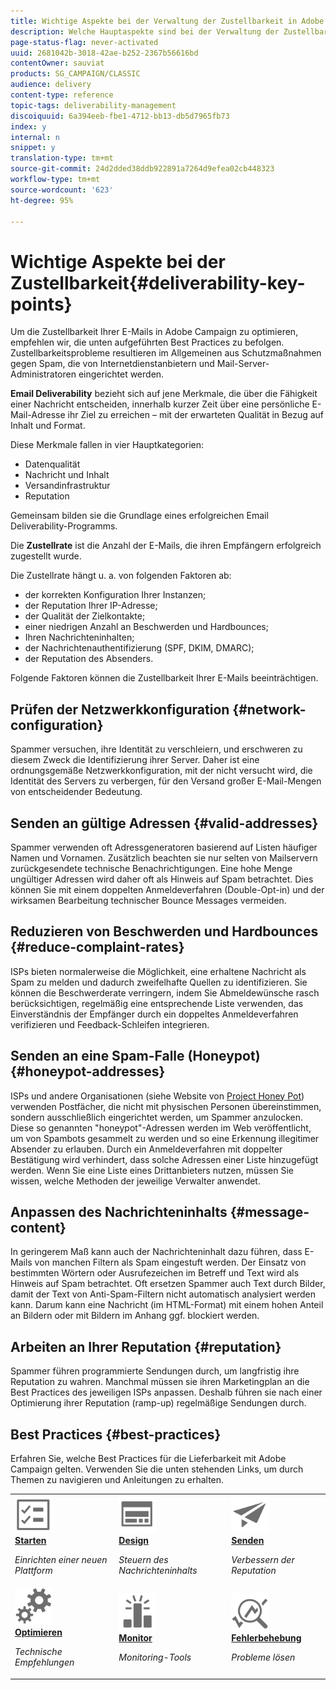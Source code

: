 ```yaml
---
title: Wichtige Aspekte bei der Verwaltung der Zustellbarkeit in Adobe Campaign Classic
description: Welche Hauptaspekte sind bei der Verwaltung der Zustellbarkeit in Adobe Campaign Classic zu beachten?
page-status-flag: never-activated
uuid: 2681042b-3018-42ae-b252-2367b56616bd
contentOwner: sauviat
products: SG_CAMPAIGN/CLASSIC
audience: delivery
content-type: reference
topic-tags: deliverability-management
discoiquuid: 6a394eeb-fbe1-4712-bb13-db5d7965fb73
index: y
internal: n
snippet: y
translation-type: tm+mt
source-git-commit: 24d2dded38ddb922891a7264d9efea02cb448323
workflow-type: tm+mt
source-wordcount: '623'
ht-degree: 95%

---
```



# Wichtige Aspekte bei der Zustellbarkeit{#deliverability-key-points}

Um die Zustellbarkeit Ihrer E-Mails in Adobe Campaign zu optimieren, empfehlen wir, die unten aufgeführten Best Practices zu befolgen. Zustellbarkeitsprobleme resultieren im Allgemeinen aus Schutzmaßnahmen gegen Spam, die von Internetdienstanbietern und Mail-Server-Administratoren eingerichtet werden.

**Email Deliverability** bezieht sich auf jene Merkmale, die über die Fähigkeit einer Nachricht entscheiden, innerhalb kurzer Zeit über eine persönliche E-Mail-Adresse ihr Ziel zu erreichen – mit der erwarteten Qualität in Bezug auf Inhalt und Format.

Diese Merkmale fallen in vier Hauptkategorien:
* Datenqualität
* Nachricht und Inhalt
* Versandinfrastruktur
* Reputation

Gemeinsam bilden sie die Grundlage eines erfolgreichen Email Deliverability-Programms.

Die **Zustellrate** ist die Anzahl der E-Mails, die ihren Empfängern erfolgreich zugestellt wurde.

Die Zustellrate hängt u. a. von folgenden Faktoren ab:
* der korrekten Konfiguration Ihrer Instanzen;
* der Reputation Ihrer IP-Adresse;
* der Qualität der Zielkontakte;
* einer niedrigen Anzahl an Beschwerden und Hardbounces;
* Ihren Nachrichteninhalten;
* der Nachrichtenauthentifizierung (SPF, DKIM, DMARC);
* der Reputation des Absenders.

Folgende Faktoren können die Zustellbarkeit Ihrer E-Mails beeinträchtigen.

## Prüfen der Netzwerkkonfiguration {#network-configuration}

Spammer versuchen, ihre Identität zu verschleiern, und erschweren zu diesem Zweck die Identifizierung ihrer Server. Daher ist eine ordnungsgemäße Netzwerkkonfiguration, mit der nicht versucht wird, die Identität des Servers zu verbergen, für den Versand großer E-Mail-Mengen von entscheidender Bedeutung.

## Senden an gültige Adressen {#valid-addresses}

Spammer verwenden oft Adressgeneratoren basierend auf Listen häufiger Namen und Vornamen. Zusätzlich beachten sie nur selten von Mailservern zurückgesendete technische Benachrichtigungen. Eine hohe Menge ungültiger Adressen wird daher oft als Hinweis auf Spam betrachtet. Dies können Sie mit einem doppelten Anmeldeverfahren (Double-Opt-in) und der wirksamen Bearbeitung technischer Bounce Messages vermeiden.

## Reduzieren von Beschwerden und Hardbounces {#reduce-complaint-rates}

ISPs bieten normalerweise die Möglichkeit, eine erhaltene Nachricht als Spam zu melden und dadurch zweifelhafte Quellen zu identifizieren. Sie können die Beschwerderate verringern, indem Sie Abmeldewünsche rasch berücksichtigen, regelmäßig eine entsprechende Liste verwenden, das Einverständnis der Empfänger durch ein doppeltes Anmeldeverfahren verifizieren und Feedback-Schleifen integrieren.

## Senden an eine Spam-Falle (Honeypot){#honeypot-addresses}

ISPs und andere Organisationen (siehe Website von [Project Honey Pot](https://www.projecthoneypot.org/)) verwenden Postfächer, die nicht mit physischen Personen übereinstimmen, sondern ausschließlich eingerichtet werden, um Spammer anzulocken. Diese so genannten &quot;honeypot&quot;-Adressen werden im Web veröffentlicht, um von Spambots gesammelt zu werden und so eine Erkennung illegitimer Absender zu erlauben. Durch ein Anmeldeverfahren mit doppelter Bestätigung wird verhindert, dass solche Adressen einer Liste hinzugefügt werden. Wenn Sie eine Liste eines Drittanbieters nutzen, müssen Sie wissen, welche Methoden der jeweilige Verwalter anwendet.

## Anpassen des Nachrichteninhalts {#message-content}

In geringerem Maß kann auch der Nachrichteninhalt dazu führen, dass E-Mails von manchen Filtern als Spam eingestuft werden. Der Einsatz von bestimmten Wörtern oder Ausrufezeichen im Betreff und Text wird als Hinweis auf Spam betrachtet. Oft ersetzen Spammer auch Text durch Bilder, damit der Text von Anti-Spam-Filtern nicht automatisch analysiert werden kann. Darum kann eine Nachricht (im HTML-Format) mit einem hohen Anteil an Bildern oder mit Bildern im Anhang ggf. blockiert werden.

## Arbeiten an Ihrer Reputation {#reputation}

Spammer führen programmierte Sendungen durch, um langfristig ihre Reputation zu wahren. Manchmal müssen sie ihren Marketingplan an die Best Practices des jeweiligen ISPs anpassen. Deshalb führen sie nach einer Optimierung ihrer Reputation (ramp-up) regelmäßige Sendungen durch.

## Best Practices {#best-practices}

Erfahren Sie, welche Best Practices für die Lieferbarkeit mit Adobe Campaign gelten. Verwenden Sie die unten stehenden Links, um durch Themen zu navigieren und Anleitungen zu erhalten.

<table>
<tr>
  <td>
    <a href="starting-new-platform.md">
      <img alt="Starten" src="assets/do-not-localize/start.svg" width="60px"/>
    </a>
    <div>
      <a href="starting-new-platform.md">
    <strong>Starten</strong>
    </a>
    </div>
    <p>
    <em>Einrichten einer neuen Plattform</em>
    <p>
  </td>
   <td>
    <a href="control-message-content.md">
      <img alt="Design" src="assets/do-not-localize/design.svg" width="60px"/>
    </a>
    <div>
      <a href="control-message-content.md">
    <strong>Design</strong>
    </a>
    </div>
    <p>
    <em>Steuern des Nachrichteninhalts</em>
    <p>
  </td>
  <td>
    <a href="improve-reputation.md">
      <img alt="Design" src="assets/do-not-localize/check.svg" width="60px"/>
    </a>
    <div>
      <a href="improve-reputation.md">
    <strong>Senden</strong>
    </a>
    </div>
    <p>
    <em>Verbessern der Reputation</em>
    <p>
  </td>
</tr>
<tr>
  <td>
    <a href="technical-recommendations.md">
      <img alt="Optimieren" src="assets/do-not-localize/optimize.svg" width="60px"/>
    </a>
    <div>
      <a href="technical-recommendations.md">
    <strong>Optimieren</strong>
    </a>
    </div>
    <p>
    <em>Technische Empfehlungen</em>
    <p>
  </td>
   <td>
    <a href="monitoring-deliverability.md">
      <img alt="Häkchen" src="assets/do-not-localize/monitor.svg" width="60px"/>
    </a>
    <div>
      <a href="monitoring-deliverability.md">
    <strong>Monitor</strong>
    </a>
    </div>
    <p>
    <em>Monitoring-Tools</em>
    <p>
  </td>
  <td>
    <a href="deliverability-faq.md">
      <img alt="Optimieren" src="assets/do-not-localize/troubleshoot.svg" width="60px"/>
    </a>
    <div>
      <a href="deliverability-faq.md">
    <strong>Fehlerbehebung</strong>
    </a>
    </div>
    <p>
    <em>Probleme lösen</em>
    <p>
  </td>
</tr>
</table>
